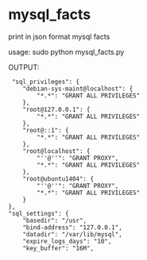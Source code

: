 # mysql_facts
print in json format mysql facts

usage: sudo python mysql_facts.py


OUTPUT:


     "sql_privileges": {
        "debian-sys-maint@localhost": {
            "*.*": "GRANT ALL PRIVILEGES"
        },
        "root@127.0.0.1": {
            "*.*": "GRANT ALL PRIVILEGES"
        },
        "root@::1": {
            "*.*": "GRANT ALL PRIVILEGES"
        },
        "root@localhost": {
            "''@''": "GRANT PROXY",
            "*.*": "GRANT ALL PRIVILEGES"
        },
        "root@ubuntu1404": {
            "''@''": "GRANT PROXY",
            "*.*": "GRANT ALL PRIVILEGES"
        }
    },
    "sql_settings": {
        "basedir": "/usr",
        "bind-address": "127.0.0.1",
        "datadir": "/var/lib/mysql",
        "expire_logs_days": "10",
        "key_buffer": "16M",
